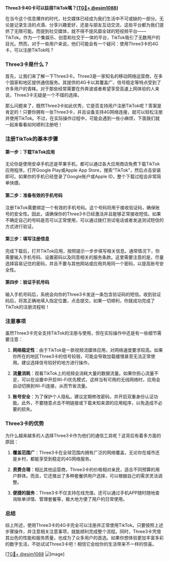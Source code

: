 **Three3卡4G卡可以註冊TikTok嗎？[[TG💪+ @esim1088](https://t.me/s/esim1088)]**

在当今这个信息爆炸的时代，社交媒体已经成为我们生活中不可或缺的一部分。无论是记录生活的点滴、分享兴趣爱好，还是与朋友互动交流，这些平台都为我们提供了无限可能。而提到社交媒体，就不得不提风靡全球的短视频平台——TikTok。作为一个集娱乐、创意和社交于一体的平台，TikTok吸引了无数用户的目光。然而，对于一些用户来说，他们可能会有一个疑问：使用Three3卡的4G卡，可以注册TikTok吗？

### Three3卡是什么？

首先，让我们来了解一下Three3卡。Three3是一家知名的移动网络运营商，在多个国家和地区提供通信服务。其提供的4G卡以其覆盖广、信号稳定等特点受到了许多用户的青睐。对于那些经常需要在外奔波或者希望享受高速上网体验的人来说，Three3卡无疑是一个不错的选择。

那么问题来了，既然Three3卡如此优秀，它是否支持用户注册TikTok呢？答案是肯定的！只要你拥有一张Three3卡，并且设备支持4G网络连接，就可以轻松注册并使用TikTok。不过，在实际操作过程中，可能会遇到一些小麻烦，下面我们就一起来看看如何顺利注册吧！

### 注册TikTok的基本步骤

#### 第一步：下载TikTok应用

无论你是使用安卓手机还是苹果手机，都可以通过各大应用商店免费下载TikTok应用程序。打开Google Play或Apple App Store，搜索“TikTok”，然后点击安装即可。如果你的手机已经登录了Google账户或Apple ID，整个下载过程会非常简单快捷。

#### 第二步：准备有效的手机号码

注册TikTok需要绑定一个有效的手机号码。这个号码将用于接收验证码，确保账号的安全性。因此，请确保你的Three3卡已经激活并且能够正常接收短信。如果不确定自己的号码是否可以正常使用，可以通过拨打测试电话或者发送测试短信的方式进行验证。

#### 第三步：填写注册信息

完成下载后，打开TikTok应用，按照提示一步步填写相关信息。通常情况下，你需要输入手机号码、设置密码以及同意相关的服务条款。这里需要注意的是，尽量选择容易记住的密码，并且不要与其他网站或应用共用同一个密码，以提高账号安全性。

#### 第四步：验证手机号码

输入手机号码后，系统会向你的Three3卡发送一条包含验证码的短信。收到验证码后，将其正确地填入指定位置，点击提交。如果一切顺利，你就成功完成了TikTok的注册流程啦！

### 注意事项

虽然Three3卡完全支持TikTok的注册与使用，但在实际操作中还是有一些细节需要注意：

1. **网络稳定性**：由于TikTok是一款视频流媒体应用，对网络速度要求较高。如果你所在的地区Three3卡的信号较弱，可能会导致加载缓慢甚至无法正常使用。建议选择信号较好的地方进行操作。
   
2. **流量消耗**：观看TikTok上的视频会消耗大量的数据流量。如果你担心流量不足，可以在设置中开启Wi-Fi优先模式，这样当有可用的无线网络时，应用会自动切换到Wi-Fi连接，从而节省流量。

3. **账号安全**：为了保护个人隐私，建议定期修改密码，并开启双重身份认证功能。此外，不要随意点击不明链接或下载未知来源的应用程序，以免造成不必要的损失。

### Three3卡的优势

为什么越来越多的人选择Three3卡作为他们的通信工具呢？这背后有着多方面的原因：

1. **覆盖范围广**：Three3卡在全球范围内拥有广泛的网络覆盖，无论你在城市还是乡村，都能享受到稳定的4G网络服务。

2. **资费合理**：相比其他运营商，Three3卡的价格相对亲民，适合不同预算的用户群体。而且，它还推出了多种套餐供用户选择，可以根据自己的需求灵活调整。

3. **便捷的服务**：Three3卡不仅支持在线充值，还可以通过手机APP随时随地查询账单详情、管理套餐等，极大地方便了用户的日常使用。

### 总结

综上所述，使用Three3卡的4G卡完全可以注册并正常使用TikTok。只要按照上述步骤操作，并注意相关注意事项，就能顺利完成整个流程。同时，Three3卡凭借其出色的性能和服务质量，也成为了众多用户的首选。如果你想体验更加丰富多彩的数字生活，不妨试试Three3卡吧！相信它会给你的生活带来不一样的惊喜。

[[TG💪+ @esim1088](https://t.me/s/esim1088) ![Image](https://i.postimg.cc/4NQfJmqS/Snipaste-2025-05-13-00-14-12.png)]